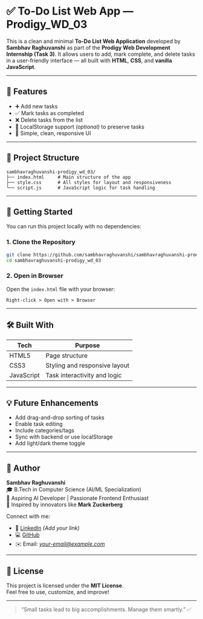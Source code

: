 
# ✅ To-Do List Web App — Prodigy_WD_03

This is a clean and minimal **To-Do List Web Application** developed by **Sambhav Raghuvanshi** as part of the **Prodigy Web Development Internship (Task 3)**. It allows users to add, mark complete, and delete tasks in a user-friendly interface — all built with **HTML**, **CSS**, and **vanilla JavaScript**.

---

## 📝 Features

- ➕ Add new tasks
- ✅ Mark tasks as completed
- ❌ Delete tasks from the list
- 💾 LocalStorage support *(optional)* to preserve tasks
- 🎯 Simple, clean, responsive UI

---

## 📁 Project Structure

```
sambhavraghuvanshi-prodigy_wd_03/
├── index.html     # Main structure of the app
├── style.css      # All styles for layout and responsiveness
└── script.js      # JavaScript logic for task handling
```

---

## 🚀 Getting Started

You can run this project locally with no dependencies:

### 1. Clone the Repository

```bash
git clone https://github.com/sambhavraghuvanshi/sambhavraghuvanshi-prodigy_wd_03.git
cd sambhavraghuvanshi-prodigy_wd_03
```

### 2. Open in Browser

Open the `index.html` file with your browser:

```
Right-click > Open with > Browser
```

---

## 🛠️ Built With

| Tech        | Purpose                        |
|-------------|--------------------------------|
| HTML5       | Page structure                 |
| CSS3        | Styling and responsive layout  |
| JavaScript  | Task interactivity and logic   |

---

## 💡 Future Enhancements

- Add drag-and-drop sorting of tasks
- Enable task editing
- Include categories/tags
- Sync with backend or use localStorage
- Add light/dark theme toggle

---

## 👤 Author

**Sambhav Raghuvanshi**  
🎓 B.Tech in Computer Science (AI/ML Specialization)  
🌟 Aspiring AI Developer | Passionate Frontend Enthusiast  
📍 Inspired by innovators like **Mark Zuckerberg**

Connect with me:  
- 💼 [LinkedIn](#) *(Add your link)*
- 💻 [GitHub](https://github.com/sambhavraghuvanshi)
- ✉️ Email: *your-email@example.com*

---

## 📄 License

This project is licensed under the **MIT License**.  
Feel free to use, customize, and improve!

---

> “Small tasks lead to big accomplishments. Manage them smartly.” ✅
